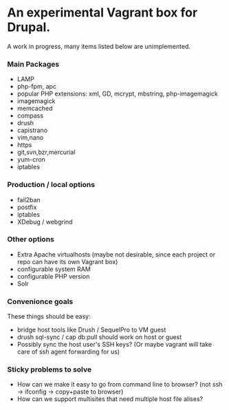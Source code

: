 # An experimental Vagrant box for Drupal.

A work in progress, many items listed below are unimplemented.

### Main Packages ###

* LAMP
* php-fpm, apc
* popular PHP extensions: xml, GD, mcrypt, mbstring, php-imagemagick
* imagemagick
* memcached
* compass
* drush
* capistrano
* vim,nano
* https
* git,svn,bzr,mercurial
* yum-cron
* iptables

### Production / local options ###
* fail2ban
* postfix
* iptables
* XDebug / webgrind

### Other options ###
* Extra Apache virtualhosts (maybe not desirable, since each project or repo can have its own Vagrant box)
* configurable system RAM
* configurable PHP version
* Solr

### Convenionce goals ###

These things should be easy:

* bridge host tools like Drush / SequelPro to VM guest
* drush sql-sync / cap db:pull should work on host or guest
* Possibly sync the host user's SSH keys? (Or maybe vagrant will take care of ssh agent forwarding for us)

### Sticky problems to solve ###

* How can we make it easy to go from command line to browser? (not ssh -> ifconfig -> copy+paste to browser)
* How can we support multisites that need multiple host file alises?
